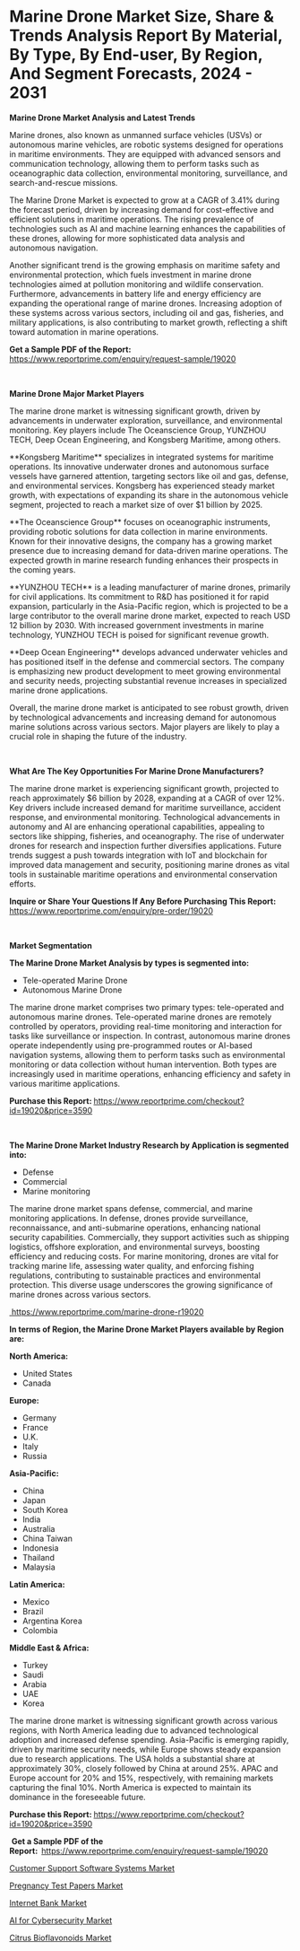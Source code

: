 <p><h1>Marine Drone Market Size, Share & Trends Analysis Report By Material, By Type, By End-user, By Region, And Segment Forecasts, 2024 - 2031</h1></p><p><strong>Marine Drone Market Analysis and Latest Trends</strong></p>
<p><p>Marine drones, also known as unmanned surface vehicles (USVs) or autonomous marine vehicles, are robotic systems designed for operations in maritime environments. They are equipped with advanced sensors and communication technology, allowing them to perform tasks such as oceanographic data collection, environmental monitoring, surveillance, and search-and-rescue missions.</p><p>The Marine Drone Market is expected to grow at a CAGR of 3.41% during the forecast period, driven by increasing demand for cost-effective and efficient solutions in maritime operations. The rising prevalence of technologies such as AI and machine learning enhances the capabilities of these drones, allowing for more sophisticated data analysis and autonomous navigation. </p><p>Another significant trend is the growing emphasis on maritime safety and environmental protection, which fuels investment in marine drone technologies aimed at pollution monitoring and wildlife conservation. Furthermore, advancements in battery life and energy efficiency are expanding the operational range of marine drones. Increasing adoption of these systems across various sectors, including oil and gas, fisheries, and military applications, is also contributing to market growth, reflecting a shift toward automation in marine operations.</p></p>
<p><strong>Get a Sample PDF of the Report:&nbsp;</strong> <a href="https://www.reportprime.com/enquiry/request-sample/19020?utm_campaign=1110&utm_medium=2&utm_source=Github&utm_content=ia&utm_term=22112024&utm_id=marine-drone">https://www.reportprime.com/enquiry/request-sample/19020</a></p>
<p>&nbsp;</p>
<p><strong>Marine Drone Major Market Players</strong></p>
<p><p>The marine drone market is witnessing significant growth, driven by advancements in underwater exploration, surveillance, and environmental monitoring. Key players include The Oceanscience Group, YUNZHOU TECH, Deep Ocean Engineering, and Kongsberg Maritime, among others.</p><p>**Kongsberg Maritime** specializes in integrated systems for maritime operations. Its innovative underwater drones and autonomous surface vessels have garnered attention, targeting sectors like oil and gas, defense, and environmental services. Kongsberg has experienced steady market growth, with expectations of expanding its share in the autonomous vehicle segment, projected to reach a market size of over $1 billion by 2025.</p><p>**The Oceanscience Group** focuses on oceanographic instruments, providing robotic solutions for data collection in marine environments. Known for their innovative designs, the company has a growing market presence due to increasing demand for data-driven marine operations. The expected growth in marine research funding enhances their prospects in the coming years.</p><p>**YUNZHOU TECH** is a leading manufacturer of marine drones, primarily for civil applications. Its commitment to R&D has positioned it for rapid expansion, particularly in the Asia-Pacific region, which is projected to be a large contributor to the overall marine drone market, expected to reach USD 12 billion by 2030. With increased government investments in marine technology, YUNZHOU TECH is poised for significant revenue growth.</p><p>**Deep Ocean Engineering** develops advanced underwater vehicles and has positioned itself in the defense and commercial sectors. The company is emphasizing new product development to meet growing environmental and security needs, projecting substantial revenue increases in specialized marine drone applications.</p><p>Overall, the marine drone market is anticipated to see robust growth, driven by technological advancements and increasing demand for autonomous marine solutions across various sectors. Major players are likely to play a crucial role in shaping the future of the industry.</p></p>
<p>&nbsp;</p>
<p><strong>What Are The Key Opportunities For Marine Drone Manufacturers?</strong></p>
<p><p>The marine drone market is experiencing significant growth, projected to reach approximately $6 billion by 2028, expanding at a CAGR of over 12%. Key drivers include increased demand for maritime surveillance, accident response, and environmental monitoring. Technological advancements in autonomy and AI are enhancing operational capabilities, appealing to sectors like shipping, fisheries, and oceanography. The rise of underwater drones for research and inspection further diversifies applications. Future trends suggest a push towards integration with IoT and blockchain for improved data management and security, positioning marine drones as vital tools in sustainable maritime operations and environmental conservation efforts.</p></p>
<p><strong>Inquire or Share Your Questions If Any Before Purchasing This Report:</strong> <a href="https://www.reportprime.com/enquiry/pre-order/19020?utm_campaign=1110&utm_medium=2&utm_source=Github&utm_content=ia&utm_term=22112024&utm_id=marine-drone">https://www.reportprime.com/enquiry/pre-order/19020</a></p>
<p>&nbsp;</p>
<p><strong>Market Segmentation</strong></p>
<p><strong>The Marine Drone Market Analysis by types is segmented into:</strong></p>
<p><ul><li>Tele-operated Marine Drone</li><li>Autonomous Marine Drone</li></ul></p>
<p><p>The marine drone market comprises two primary types: tele-operated and autonomous marine drones. Tele-operated marine drones are remotely controlled by operators, providing real-time monitoring and interaction for tasks like surveillance or inspection. In contrast, autonomous marine drones operate independently using pre-programmed routes or AI-based navigation systems, allowing them to perform tasks such as environmental monitoring or data collection without human intervention. Both types are increasingly used in maritime operations, enhancing efficiency and safety in various maritime applications.</p></p>
<p><strong>Purchase this Report:&nbsp;</strong><a href="https://www.reportprime.com/checkout?id=19020&price=3590&utm_campaign=1110&utm_medium=2&utm_source=Github&utm_content=ia&utm_term=22112024&utm_id=marine-drone">https://www.reportprime.com/checkout?id=19020&price=3590</a></p>
<p>&nbsp;</p>
<p><strong>The Marine Drone Market Industry Research by Application is segmented into:</strong></p>
<p><ul><li>Defense</li><li>Commercial</li><li>Marine monitoring</li></ul></p>
<p><p>The marine drone market spans defense, commercial, and marine monitoring applications. In defense, drones provide surveillance, reconnaissance, and anti-submarine operations, enhancing national security capabilities. Commercially, they support activities such as shipping logistics, offshore exploration, and environmental surveys, boosting efficiency and reducing costs. For marine monitoring, drones are vital for tracking marine life, assessing water quality, and enforcing fishing regulations, contributing to sustainable practices and environmental protection. This diverse usage underscores the growing significance of marine drones across various sectors.</p></p>
<p><a href="https://www.reportprime.com/marine-drone-r19020?utm_campaign=1110&utm_medium=2&utm_source=Github&utm_content=ia&utm_term=22112024&utm_id=marine-drone">&nbsp;https://www.reportprime.com/marine-drone-r19020</a></p>
<p><strong>In terms of Region, the Marine Drone Market Players available by Region are:</strong></p>
<p>
    <p> <strong> North America: </strong>
        <ul>
            <li>United States</li>
            <li>Canada</li>
        </ul>
        </p> 
    <p> <strong> Europe: </strong>
        <ul>
            <li>Germany</li>
            <li>France</li>
            <li>U.K.</li>
            <li>Italy</li>
            <li>Russia</li>
        </ul>
        </p> 
    <p> <strong> Asia-Pacific: </strong>
        <ul>
            <li>China</li>
            <li>Japan</li>
            <li>South Korea</li>
            <li>India</li>
            <li>Australia</li>
            <li>China Taiwan</li>
            <li>Indonesia</li>
            <li>Thailand</li>
            <li>Malaysia</li>
        </ul>
        </p> 
    <p> <strong> Latin America: </strong>
        <ul>
            <li>Mexico</li>
            <li>Brazil</li>
            <li>Argentina Korea</li>
            <li>Colombia</li>
        </ul>
        </p> 
    <p> <strong> Middle East & Africa: </strong>
        <ul>
            <li>Turkey</li>
            <li>Saudi</li>
            <li>Arabia</li>
            <li>UAE</li>
            <li>Korea</li>
        </ul>
    </p>
    </p>
<p><p>The marine drone market is witnessing significant growth across various regions, with North America leading due to advanced technological adoption and increased defense spending. Asia-Pacific is emerging rapidly, driven by maritime security needs, while Europe shows steady expansion due to research applications. The USA holds a substantial share at approximately 30%, closely followed by China at around 25%. APAC and Europe account for 20% and 15%, respectively, with remaining markets capturing the final 10%. North America is expected to maintain its dominance in the foreseeable future.</p></p>
<p><strong>Purchase this Report: </strong><a href="https://www.reportprime.com/checkout?id=19020&price=3590&utm_campaign=1110&utm_medium=2&utm_source=Github&utm_content=ia&utm_term=22112024&utm_id=marine-drone">https://www.reportprime.com/checkout?id=19020&price=3590</a></p>
<p>&nbsp;<strong>Get a Sample PDF of the Report:&nbsp;&nbsp;</strong><a href="https://www.reportprime.com/enquiry/request-sample/19020?utm_campaign=1110&utm_medium=2&utm_source=Github&utm_content=ia&utm_term=22112024&utm_id=marine-drone">https://www.reportprime.com/enquiry/request-sample/19020</a></p>
<p><strong></strong></p>
<p><p><a href="https://www.linkedin.com/pulse/customer-support-software-systems-market-trends-2024-2031-detailed-cjhbe?utm_campaign=1110&utm_medium=2&utm_source=Github&utm_content=ia&utm_term=22112024&utm_id=marine-drone">Customer Support Software Systems Market</a></p><p><a href="https://issuu.com/reportprime-2/docs/pregnancy-test-papers-market-size-2_2a0f9ee3ea1204?utm_campaign=1110&utm_medium=2&utm_source=Github&utm_content=ia&utm_term=22112024&utm_id=marine-drone">Pregnancy Test Papers Market</a></p><p><a href="https://www.linkedin.com/pulse/internet-bank-market-report-product-type-end-use-application-mtbde?utm_campaign=1110&utm_medium=2&utm_source=Github&utm_content=ia&utm_term=22112024&utm_id=marine-drone">Internet Bank Market</a></p><p><a href="https://www.linkedin.com/pulse/overview-ai-cybersecuritymarket-industryshowing-growth-rate-cxs8e?utm_campaign=1110&utm_medium=2&utm_source=Github&utm_content=ia&utm_term=22112024&utm_id=marine-drone">AI for Cybersecurity Market</a></p><p><a href="https://issuu.com/reportprime-2/docs/citrus-bioflavonoids-market-size-20_1c9c25060117e2?utm_campaign=1110&utm_medium=2&utm_source=Github&utm_content=ia&utm_term=22112024&utm_id=marine-drone">Citrus Bioflavonoids Market</a></p></p>